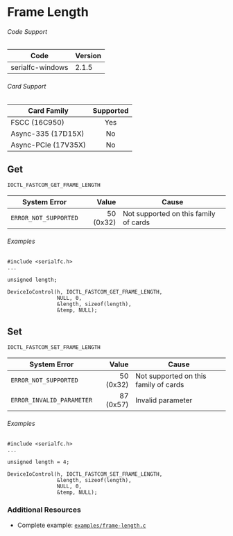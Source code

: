 # Frame Length

###### Code Support
| Code | Version |
| ---- | ------- |
| serialfc-windows | 2.1.5 |

###### Card Support
| Card Family | Supported |
| ----------- |:-----:|
| FSCC (16C950) | Yes |
| Async-335 (17D15X) | No |
| Async-PCIe (17V35X) | No |

## Get
```c
IOCTL_FASTCOM_GET_FRAME_LENGTH
```

| System Error | Value | Cause |
| ------------ | -----:| ----- |
| `ERROR_NOT_SUPPORTED` | 50 (0x32) | Not supported on this family of cards |

###### Examples
```
#include <serialfc.h>
...

unsigned length;

DeviceIoControl(h, IOCTL_FASTCOM_GET_FRAME_LENGTH,
				NULL, 0,
				&length, sizeof(length),
				&temp, NULL);
```


## Set
```c
IOCTL_FASTCOM_SET_FRAME_LENGTH
```

| System Error | Value | Cause |
| ------------ | -----:| ----- |
| `ERROR_NOT_SUPPORTED` | 50 (0x32) | Not supported on this family of cards |
| `ERROR_INVALID_PARAMETER` | 87 (0x57) | Invalid parameter |

###### Examples
```
#include <serialfc.h>
...

unsigned length = 4;

DeviceIoControl(h, IOCTL_FASTCOM_SET_FRAME_LENGTH,
				&length, sizeof(length),
				NULL, 0,
				&temp, NULL);
```


### Additional Resources
- Complete example: [`examples/frame-length.c`](../examples/frame-length.c)

